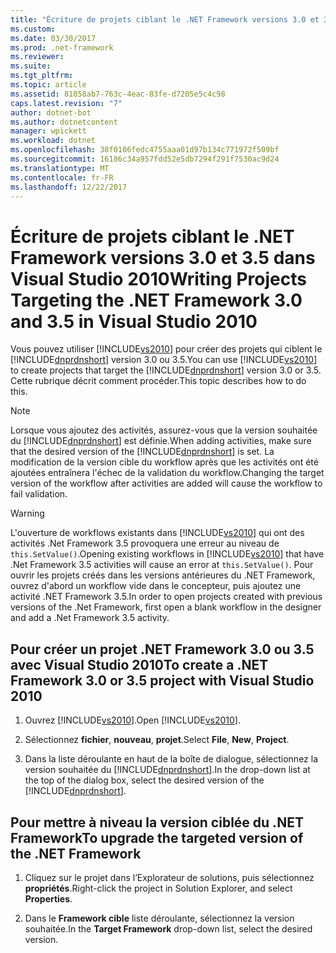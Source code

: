 ```yaml
---
title: "Écriture de projets ciblant le .NET Framework versions 3.0 et 3.5 dans Visual Studio 2010"
ms.custom: 
ms.date: 03/30/2017
ms.prod: .net-framework
ms.reviewer: 
ms.suite: 
ms.tgt_pltfrm: 
ms.topic: article
ms.assetid: 81858ab7-763c-4eac-83fe-d7205e5c4c98
caps.latest.revision: "7"
author: dotnet-bot
ms.author: dotnetcontent
manager: wpickett
ms.workload: dotnet
ms.openlocfilehash: 38f0106fedc4755aaa01d97b134c771972f509bf
ms.sourcegitcommit: 16186c34a957fdd52e5db7294f291f7530ac9d24
ms.translationtype: MT
ms.contentlocale: fr-FR
ms.lasthandoff: 12/22/2017
---
```

# <a name="writing-projects-targeting-the-net-framework-30-and-35-in-visual-studio-2010"></a><span data-ttu-id="ed719-102">Écriture de projets ciblant le .NET Framework versions 3.0 et 3.5 dans Visual Studio 2010</span><span class="sxs-lookup"><span data-stu-id="ed719-102">Writing Projects Targeting the .NET Framework 3.0 and 3.5 in Visual Studio 2010</span></span>
<span data-ttu-id="ed719-103">Vous pouvez utiliser [!INCLUDE[vs2010](../../../includes/vs2010-md.md)] pour créer des projets qui ciblent le [!INCLUDE[dnprdnshort](../../../includes/dnprdnshort-md.md)] version 3.0 ou 3.5.</span><span class="sxs-lookup"><span data-stu-id="ed719-103">You can use [!INCLUDE[vs2010](../../../includes/vs2010-md.md)] to create projects that target the [!INCLUDE[dnprdnshort](../../../includes/dnprdnshort-md.md)] version 3.0 or 3.5.</span></span> <span data-ttu-id="ed719-104">Cette rubrique décrit comment procéder.</span><span class="sxs-lookup"><span data-stu-id="ed719-104">This topic describes how to do this.</span></span>  
  
> [!NOTE]
>  <span data-ttu-id="ed719-105">Lorsque vous ajoutez des activités, assurez-vous que la version souhaitée du [!INCLUDE[dnprdnshort](../../../includes/dnprdnshort-md.md)] est définie.</span><span class="sxs-lookup"><span data-stu-id="ed719-105">When adding activities, make sure that the desired version of the [!INCLUDE[dnprdnshort](../../../includes/dnprdnshort-md.md)] is set.</span></span> <span data-ttu-id="ed719-106">La modification de la version cible du workflow après que les activités ont été ajoutées entraînera l'échec de la validation du workflow.</span><span class="sxs-lookup"><span data-stu-id="ed719-106">Changing the target version of the workflow after activities are added will cause the workflow to fail validation.</span></span>  
  
> [!WARNING]
>  <span data-ttu-id="ed719-107">L'ouverture de workflows existants dans [!INCLUDE[vs2010](../../../includes/vs2010-md.md)] qui ont des activités .Net Framework 3.5 provoquera une erreur au niveau de `this.SetValue()`.</span><span class="sxs-lookup"><span data-stu-id="ed719-107">Opening existing workflows in [!INCLUDE[vs2010](../../../includes/vs2010-md.md)] that have .Net Framework 3.5 activities will cause an error at `this.SetValue()`.</span></span> <span data-ttu-id="ed719-108">Pour ouvrir les projets créés dans les versions antérieures du .NET Framework, ouvrez d'abord un workflow vide dans le concepteur, puis ajoutez une activité .NET Framework 3.5.</span><span class="sxs-lookup"><span data-stu-id="ed719-108">In order to open projects created with previous versions of the .Net Framework, first open a blank workflow in the designer and add a .Net Framework 3.5 activity.</span></span>  
  
## <a name="to-create-a-net-framework--30-or-35-project-with-visual-studio-2010"></a><span data-ttu-id="ed719-109">Pour créer un projet .NET Framework 3.0 ou 3.5 avec Visual Studio 2010</span><span class="sxs-lookup"><span data-stu-id="ed719-109">To create a .NET Framework  3.0 or 3.5 project with Visual Studio 2010</span></span>  
  
1.  <span data-ttu-id="ed719-110">Ouvrez [!INCLUDE[vs2010](../../../includes/vs2010-md.md)].</span><span class="sxs-lookup"><span data-stu-id="ed719-110">Open [!INCLUDE[vs2010](../../../includes/vs2010-md.md)].</span></span>  
  
2.  <span data-ttu-id="ed719-111">Sélectionnez **fichier**, **nouveau**, **projet**.</span><span class="sxs-lookup"><span data-stu-id="ed719-111">Select **File**, **New**, **Project**.</span></span>  
  
3.  <span data-ttu-id="ed719-112">Dans la liste déroulante en haut de la boîte de dialogue, sélectionnez la version souhaitée du [!INCLUDE[dnprdnshort](../../../includes/dnprdnshort-md.md)].</span><span class="sxs-lookup"><span data-stu-id="ed719-112">In the drop-down list at the top of the dialog box, select the desired version of the [!INCLUDE[dnprdnshort](../../../includes/dnprdnshort-md.md)].</span></span>  
  
## <a name="to-upgrade-the-targeted-version-of-the-net-framework"></a><span data-ttu-id="ed719-113">Pour mettre à niveau la version ciblée du .NET Framework</span><span class="sxs-lookup"><span data-stu-id="ed719-113">To upgrade the targeted version of the .NET Framework</span></span>  
  
1.  <span data-ttu-id="ed719-114">Cliquez sur le projet dans l’Explorateur de solutions, puis sélectionnez **propriétés**.</span><span class="sxs-lookup"><span data-stu-id="ed719-114">Right-click the project in Solution Explorer, and select **Properties**.</span></span>  
  
2.  <span data-ttu-id="ed719-115">Dans le **Framework cible** liste déroulante, sélectionnez la version souhaitée.</span><span class="sxs-lookup"><span data-stu-id="ed719-115">In the **Target Framework** drop-down list, select the desired version.</span></span>
